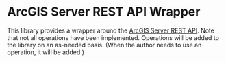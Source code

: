 # ArcGIS Server REST API Wrapper #

This library provides a wrapper around the [ArcGIS Server REST API](http://help.arcgis.com/en/arcgisserver/10.0/apis/rest/index.html).  Note that not all operations have been implemented.  Operations will be added to the library on an as-needed basis.  (When the author needs to use an operation, it will be added.)